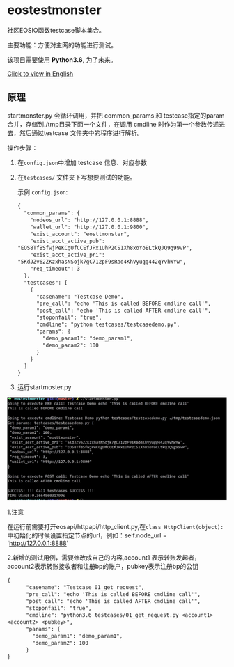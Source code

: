 # eostestmonster
社区EOSIO函数testcase脚本集合。

主要功能：方便对主网的功能进行测试。

该项目需要使用 **Python3.6**, 为了未来。

[Click to view in English](README.md)

## 原理

startmonster.py 会循环调用，并把 common_params 和 testcase指定的param合并，存储到./tmp目录下面一个文件，在调用 cmdline 时作为第一个参数传递进去，然后通过testcase 文件夹中的程序进行解析。

操作步骤：

1. 在`config.json`中增加 testcase 信息、对应参数

2. 在`testcases/` 文件夹下写想要测试的功能。

   示例 `config.json`:

   ```
   {
     "common_params": {
       "nodeos_url": "http://127.0.0.1:8888",
       "wallet_url": "http://127.0.0.1:9800",
       "exist_account": "eosttmonster",
       "exist_acct_active_pub": "EOS8TfBSfwjPeKCgUfCCEfJPx1UhP2CS1Xh8xoYoELtkQJQ9g99vP",
       "exist_acct_active_pri": "5KdJZv62ZKzxhasNSojk7gC712pF9sRad4KhVyugg442qYvhWYw",
       "req_timeout": 3
     },
     "testcases": [
       {
         "casename": "Testcase Demo",
         "pre_call": "echo 'This is called BEFORE cmdline call'",
         "post_call": "echo 'This is called AFTER cmdline call'",
         "stoponfail": "true",
         "cmdline": "python testcases/testcasedemo.py",
         "params": {
           "demo_param1": "demo_param1",
           "demo_param2": 100
         }
       }
     ]
   }
   ```

3. 运行startmoster.py

![image](./image/startmonster.png)

1.注意

在运行前需要打开eosapi/httpapi/http_client.py,在```class HttpClient(object):```中初始化的时候设置指定节点的url，例如：self.node_url = 'http://127.0.0.1:8888'

2.新增的测试用例，需要修改成自己的内容,account1 表示转账发起者，account2表示转账接收者和注册bp的账户，pubkey表示注册bp的公钥
```
{
      "casename": "Testcase 01_get_request",
      "pre_call": "echo 'This is called BEFORE cmdline call'",
      "post_call": "echo 'This is called AFTER cmdline call'",
      "stoponfail": "true",
      "cmdline": "python3.6 testcases/01_get_request.py <account1> <account2> <pubkey>",
      "params": {
        "demo_param1": "demo_param1",
        "demo_param2": 100
      }
}
```


